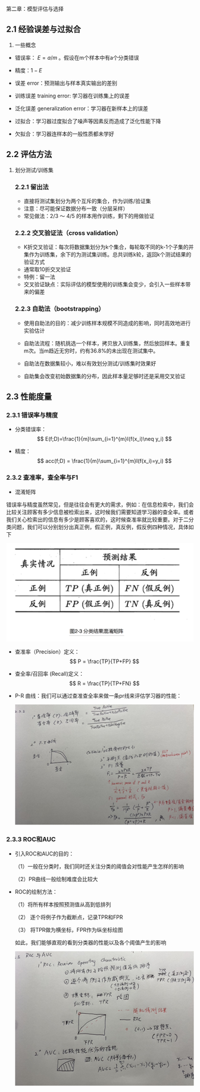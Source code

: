 第二章：模型评估与选择

## 2.1 经验误差与过拟合

1. 一些概念

- 错误率： $E=a/m$ 。假设在m个样本中有a个分类错误

- 精度：$1-E$
- 误差 error：预测输出与样本真实输出的差别
- 训练误差 training error: 学习器在训练集上的误差
- 泛化误差 generalization error：学习器在新样本上的误差
- 过拟合：学习器过度拟合了噪声等因素反而造成了泛化性能下降
- 欠拟合：学习器连样本的一般性质都未学好

## 2.2 评估方法

1. 划分测试/训练集

   ### 2.2.1 留出法

   - 直接将测试集划分为两个互斥的集合，作为训练/验证集
   - 注意：尽可能保证数据分布一致（分层采样）
   - 常见做法：2/3 ～ 4/5 的样本用作训练，剩下的用做验证

   ### 2.2.2 交叉验证法（cross validation）

   - K折交叉验证：每次将数据集划分为k个集合，每轮取不同的k-1个子集的并集作为训练集，余下的为测试集训练。总共训练k轮，返回k个测试结果的验证方式
   - 通常取10折交叉验证
   - 特例：留一法
   - 交叉验证缺点：实际评估的模型使用的训练集会变少，会引入一些样本带来的偏差

   ### 2.2.3 自助法（bootstrapping）

   - 使用自助法的目的：减少训练样本规模不同造成的影响，同时高效地进行实验估计

   - 自助法流程：随机挑选一个样本，拷贝放入训练集，然后放回样本。重复m次。当m趋近无穷时，约有36.8%的未出现在测试集中。
   - 自助法在数据集较小，难以有效划分测试/训练集时效果好
   - 自助集会改变初始数据集的分布，因此样本量足够时还是采用交叉验证

## 2.3 性能度量

### 2.3.1 错误率与精度

- 分类错误率： 
  $$
  E(f;D)=\frac{1}{m}\sum_{i=1}^{m}I(f(x_i)\neq y_i)
  $$

- 精度：
  $$
  acc(f;D)  = \frac{1}{m}\sum_{i=1}^{m}I(f(x_i)=y_i)
  $$

### 2.3.2 查准率，查全率与F1

-  混淆矩阵

  错误率与精度虽然常见，但是往往会有更大的需求，例如：在信息检索中，我们会比较关注顾客有多少信息被检索出来，这时候我们需要知道学习器的查全率。或者我们关心检索出的信息有多少是顾客喜欢的，这时候查准率就比较重要。对于二分类问题，我们可以分别划分出真正例，假正例，真反例，假反例四种情况，具体如下

  ![avatar](material/confusionMatrix.png)

  - 查准率（Precision）定义：
    $$
    P = \frac{TP}{TP+FP}
    $$

  - 查全率/召回率 (Recall)定义：
    $$
    R = \frac{TP}{TP+FN}
    $$

  - P-R 曲线：我们可以通过查准查全率来做一条pr线来评估学习器的性能：

    ![avatar](material/PRcurve.jpeg)

### 2.3.3 ROC和AUC

- 引入ROC和AUC的目的：

  （1）一般在分类时，我们同时还关注分类的阈值会对性能产生怎样的影响

  （2）PR曲线一般绘制难度会比较大

- ROC的绘制方法：

  （1）将所有样本按照预测值从高到低排列

  （2） 逐个将例子作为截断点，记录TPR和FPR

  （3） 将TPR做为横坐标，FPR作为纵坐标绘图

  如此，我们能够直观的看到分类器的性能以及各个阈值产生的影响

  ![avatar](material/ROCandAUC.jpeg)